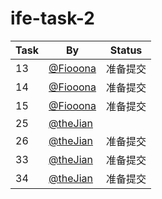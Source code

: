 # ife-task-2

| Task | By | Status |
| ---- | ---- | ---- |
| 13 | [@Fiooona](https://github.com/Fiooona) | 准备提交 |
| 14 | [@Fiooona](https://github.com/Fiooona) | 准备提交 |
| 15 | [@Fiooona](https://github.com/Fiooona) | 准备提交 |
| 25 | [@theJian](http://github.com/thejian) |  |
| 26 | [@theJian](http://github.com/thejian) | 准备提交 |
| 33 | [@theJian](http://github.com/thejian) | 准备提交 |
| 34 | [@theJian](http://github.com/thejian) | 准备提交 |
